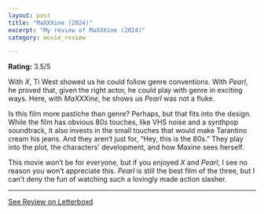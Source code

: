 ```yaml
---
layout: post
title: "MaXXXine (2024)"
excerpt: "My review of MaXXXine (2024)"
category: movie_review

---
```


**Rating:** 3.5/5

With <i>X</i>, Ti West showed us he could follow genre conventions. With <i>Pearl</i>, he proved that, given the right actor, he could play with genre in exciting ways. Here, with <i>MaXXXine</i>, he shows us <i>Pearl</i> was not a fluke.

Is this film more pastiche than genre? Perhaps, but that fits into the design. While the film has obvious 80s touches, like VHS noise and a synthpop soundtrack, it also invests in the small touches that would make Tarantino cream his jeans. And they aren’t just for, “Hey, this is the 80s.” They play into the plot, the characters' development, and how Maxine sees herself.

This movie won’t be for everyone, but if you enjoyed <i>X</i> and <i>Pearl</i>, I see no reason you won’t appreciate this. <i>Pearl</i> is still the best film of the three, but I can't deny the fun of watching such a lovingly made action slasher.

<hr>

[See Review on Letterboxd](https://boxd.it/6R5NK3)
